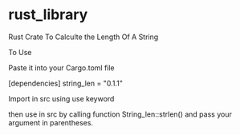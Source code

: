 # rust_library



Rust Crate To Calculte the Length Of A String

To Use


Paste it into your Cargo.toml file

[dependencies]
string_len = "0.1.1"


Import in src using use keyword

then use in src by calling function String_len::strlen() and pass your argument in parentheses.



